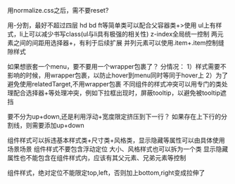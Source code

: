 用normalize.css之后，需不要reset?


用-分割，最好不超过四层
hd bd ft等简单类可以配合父容器类+>使用
ul上有样式，li上可以减少书写class(ul与li具有极强的相关性)
z-index全局统一控制
两元素之间的间距用选择器+，有利于后续扩展
并列元素可以使用.item+.item控制缝隙样式

如果想嵌套一个menu，要不要用一个wrapper包裹了？
   分情况：
   1）样式需要不影响的时候，用wrapper包裹，以防止hover到menu同时等同于hover上
   2）为了避免使用relatedTarget,不用wrapper包裹
不同组件的样式冲突可以用专门的类处理配合选择器+等处理冲突，例如下拉框出现时，屏蔽tooltip，以避免被tooltip遮挡


要不分为up+down,还是利用浮动+宽度限定挤压到下一行？
如果存在上下行的分割线，则需要添加up+down


组件样式可以拆违基本样式类+尺寸类+风格类，显示隐藏等属性可以由具体使用场景场景
组件样式不要包含浮动定位
大小、风格样式也可以拆为一个类
显示隐藏属性也不能包含在组件样式内，应该有其父元素、兄弟元素等控制

组件样式，绝对定位不能限定top,left，否则加上bottom,right变成拉伸了


